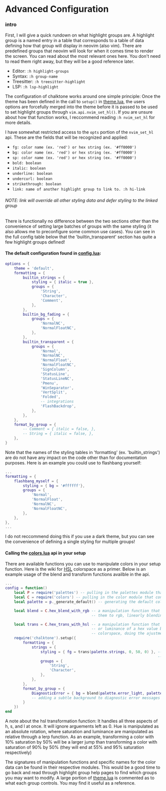 # Advanced Configuration

### intro

First, I will give a quick rundown on what highlight groups are. A highlight group is a named entry in
a table that corresponds to a table of data defining how that group will display in neovim (also vim).
There are predefined groups that neovim will look for when it comes time to render the screen. You can read
about the most relevant ones here. You don't need to read them right away, but they will be a good reference
later.

- Editor: `:h highlight-groups`
- Syntax: `:h group-name`
- Treesitter: `:h treesitter-highlight`
- LSP: `:h lsp-highlight`


The configuration of chalktone works around one simple principle: Once the theme has been defined
in the call to `setup()` in [theme.lua](./lua/chalktone/theme.lua), the users options are forcefully merged into the theme
before it is passed to be used to set highlight groups through `vim.api.nvim_set_hl()`. If you are unsure
about how that function works, I reccommend reading `:h nvim_set_hl` for more details. 

I have somewhat restricted access to the `opts` portion of the `nvim_set_hl` api. These are the fields
that will be recognized and applied:

- `fg: color name (ex. 'red') or hex string (ex. '#ff0000')`
- `bg: color name (ex. 'red') or hex string (ex. '#ff0000')`
- `sp: color name (ex. 'red') or hex string (ex. '#ff0000')`
- `bold: boolean`
- `italic: boolean`
- `underline: boolean`
- `undercurl: boolean`
- `strikethrough: boolean`
- `link: name of another highlight group to link to. :h hi-link`

###### NOTE: link will override all other styling data and defer styling to the linked group


There is functionally no difference between the two sections other than the convenience of setting large
batches of groups with the same styling (it also allows me to preconfigure some common use cases). You 
can see in the full config table below that the 'builtin_transparent' section has quite a few highlight
groups defined! 



#### The default configuration found in [config.lua](./lua/chalktone/config.lua):
```lua
options = {
    theme = 'default',
    formatting = {
        builtin_strings = {
            styling = { italic = true },
            groups = {
                'String',
                'Character',
                'Comment',
            },
        },
        builtin_bg_fading = {
            groups = {
                'NormalNC',
                'NormalFloatNC',
            },
        },
        builtin_transparent = {
            groups = {
                'Normal',
                'NormalNC',
                'NormalFloat',
                'NormalFloatNC',
                'SignColumn',
                'StatusLine',
                'StatusLineNC',
                'Pmenu',
                'WinSeparator',
                'VertSplit',
                'Folded',
                -- integrations
                'FlashBackdrop',
            },
        },
    },
    format_by_group = {
        -- Comment = { italic = false, },
        -- String = { italic = false, },
    },
}

```

Note that the names of the styling tables in 'formatting' (ex. 'builtin_strings') are do not have any
impact on the code other than for documentation purposes. Here is an example you could use to flashbang yourself:
```lua
...
formatting = {
    flashbang_myself = {
        styling = { bg = '#ffffff'},
        groups = { 
            'Normal',
            'NormalFloat',
            'NormalNC',
            'NormalFloatNC',
        },
    },
},
...
```

I do not reccommend doing this if you use a dark theme, but you can see the convenience of defining a single
styling for multiple groups!


#### Calling the [colors.lua](./lua/chalktone/colors.lua) api in your setup

There are available functions you can use to manipulate colors in your setup function. Here is the wiki
for [HSL](https://en.wikipedia.org/wiki/HSL_and_HSV) colorspace as a primer. Below is an example usage of
the blend and transform functions availble in the api.

```lua
...
config = function()
    local P = require('palettes') -- pulling in the palettes module that contains the color data
    local C = require('colors') -- pulling in the color module that contains color manipulation functions
    local palette = p._generate_default() -- generating the default colors for the default palette

    local blend = C.hex_blend_with_rgb -- a manipulation function that blends two hex colors by converting
                                       -- them to rgb, linearly blending, and converting back  

    local trans = C.hex_trans_with_hsl -- a manipulation function that can adjust the hue, saturation,
                                       -- or luminance of a hex value by converting a hex to the hsl
                                       -- colorspace, doing the ajustment, and converting it back to hex.
    require('chalktone').setup({
        formatting = {
            strings = {
                styling = { fg = trans(palette.strings, 0, 50, 0) }, -- increasing the saturation of the
                                                                     -- default string color by 50%
                groups = {
                    'String',
                    'Character',
                },
            },
        },
        format_by_group = {
            DiagnosticError = { bg = blend(palette.error_light, palette.bg_main, 0.85)} 
            -- adding a subtle background to diagnostic error messages                    
        }
    })
end
```

A note about the hsl transformation function: It handles all three aspects of h, s, and l
at once. It will ignore arguements left as 0. Hue is manipulated as an absolute rotation,
where saturation and luminance are manipulated as relative through a lerp function. As 
an example, transforming a color with 10% saturation by 50% will be a larger jump than
transforming a color with saturation of 90% by 50% (they will end at 55% and 95% saturation respectively)

The signatures of manipulation functions and specific names for the color data can be found
in their respective modules. This would be a good time to go back and read through 
highlight group help pages to find which groups you may want to modify. A large 
portion of [theme.lua](./lua/chalktone/theme.lua) is commented as to what each group controls.
You may find it useful as a reference.


